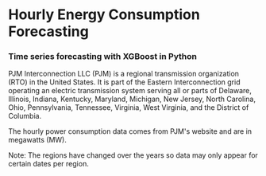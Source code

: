 # Hourly Energy Consumption Forecasting


### Time series forecasting with XGBoost in Python

PJM Interconnection LLC (PJM) is a regional transmission organization (RTO) in the United States. It is part of the Eastern Interconnection grid operating an electric transmission system serving all or parts of Delaware, Illinois, Indiana, Kentucky, Maryland, Michigan, New Jersey, North Carolina, Ohio, Pennsylvania, Tennessee, Virginia, West Virginia, and the District of Columbia.

The hourly power consumption data comes from PJM's website and are in megawatts (MW).

Note: The regions have changed over the years so data may only appear for certain dates per region.

